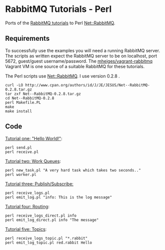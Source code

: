 
# RabbitMQ Tutorials - Perl

Ports of the [RabbitMQ tutorials](https://github.com/rabbitmq/rabbitmq-tutorials) to Perl [Net::RabbitMQ](http://search.cpan.org/~jesus/Net--RabbitMQ-0.2.8/RabbitMQ.pm).


## Requirements

To successfully use the examples you will need a running RabbitMQ server. The scripts as written expect the RabbitMQ server to be on localhost, port 5672, guest/guest username/password. The [mheiges/vagrant-rabbitmq](http://github.com/mheiges/vagrant-rabbitmq) Vagrant VM is one source of a suitable RabbitMQ for these tutorials.

The Perl scripts use [Net::RabbitMQ](http://search.cpan.org/~jesus/Net--RabbitMQ-0.2.8/RabbitMQ.pm). I use  version 0.2.8 .

    curl -LO http://www.cpan.org/authors/id/J/JE/JESUS/Net--RabbitMQ-0.2.8.tar.gz
    tar zxf Net--RabbitMQ-0.2.8.tar.gz
    cd Net--RabbitMQ-0.2.8
    perl Makefile.PL
    make
    make install

## Code

[Tutorial one: "Hello World!"](http://www.rabbitmq.com/tutorial-one-python.html):

    perl send.pl
    perl receive.pl

[Tutorial two: Work Queues](http://www.rabbitmq.com/tutorial-two-python.html):

    perl new_task.pl "A very hard task which takes two seconds.."
    perl worker.pl

[Tutorial three: Publish/Subscribe:](http://www.rabbitmq.com/tutorials/tutorial-three-python.html)

    perl receive_logs.pl
    perl emit_log.pl "info: This is the log message"

[Tutorial four: Routing](http://www.rabbitmq.com/tutorial-four-python.html):

    perl receive_logs_direct.pl info
    perl emit_log_direct.pl info "The message"

[Tutorial five: Topics](http://www.rabbitmq.com/tutorial-five-python.html):

    perl receive_logs_topic.pl "*.rabbit"
    perl emit_log_topic.pl red.rabbit Hello

